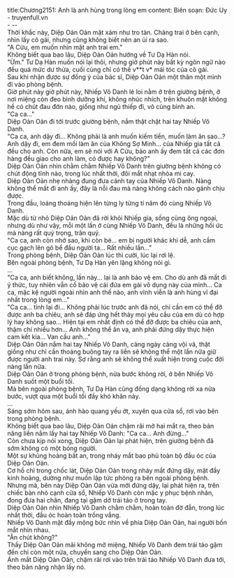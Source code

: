 title:Chương2151: Anh là anh hùng trong lòng em
content:
Biên soạn: Đức Uy - truyenfull.vn<br>- --<br>Thời khắc này, Diệp Oản Oản mặt xám như tro tàn. Chàng trai ở bên cạnh, nhìn lấy cô gái, nhưng cũng không biết nên an ủi ra sao.<br>"A Cửu, em muốn nhìn mặt anh trai em."<br>Không biết qua bao lâu, Diệp Oản Oản hướng về Tư Dạ Hàn nói.<br>"Ừm." Tư Dạ Hàn muốn nói lại thôi, nhưng giờ phút này bất kỳ ngôn ngữ nào đều quá mức dư thừa, cuối cùng chỉ có thể v**t v* mái tóc của cô gái.<br>Sau khi nhận được sự đồng ý của bác sĩ, Diệp Oản Oản một thân một mình đi vào phòng bệnh.<br>Giờ phút này giờ phút này, Nhiếp Vô Danh lẻ loi nằm ở trên giường bệnh, ở nơi miệng còn đeo bình dưỡng khí, không nhúc nhích, trên khuôn mặt không hề có chút đau đớn nào, giống như ngủ thiếp đi, vô cùng bình an.<br>"Ca ca..."<br>Diệp Oản Oản đi tới trước giường bệnh, nắm thật chặt hai tay Nhiếp Vô Danh.<br>"Ca ca, anh dậy đi... Không phải là anh muốn kiếm tiền, muốn làm ăn sao...? Anh dậy đi, em đem mối làm ăn của Không Sợ Minh... của Nhiếp gia tất cả đều cho anh. Còn nữa, em sẽ nói với A Cửu, bảo anh ấy đem tất cả các đơn hàng đều giao cho anh làm, có được hay không?"<br>Diệp Oản Oản nhìn chằm chằm Nhiếp Vô Danh trên giường bệnh không có chút động tĩnh nào, trong lúc nhất thời, đôi mắt nhạt nhòa mi cay.<br>Diệp Oản Oản nhẹ nhàng đung đưa cánh tay của Nhiếp Vô Danh. Nàng không thể mất đi anh ấy, đây là nỗi đau mà nàng không cách nào gánh chịu được.<br>Trong đầu, loáng thoáng hiện lên từng ly từng tí năm đó cùng Nhiếp Vô Danh.<br>Mặc dù từ nhỏ Diệp Oản Oản đã rời khỏi Nhiếp gia, sống cùng ông ngoại, nhưng dù như vậy, mỗi một lần ở cùng Nhiếp Vô Danh, đều là những hồi ức mà nàng rất quý trọng, trân quý.<br>"Ca ca, anh còn nhớ sao, khi còn bé... em bị người khác khi dễ, anh cầm cục gạch lên gõ bể đầu người ta... Rất nhiều lần..."<br>Trong phòng bệnh, Diệp Oản Oản lúc thì cười, lúc lại rơi lệ.<br>Bên ngoài phòng bệnh, Tư Dạ Hàn yên lặng không nói gì.<br>...<br>"Ca ca, anh biết không, lần này... lại là anh bảo vệ em. Cho dù anh đã mất đi ý thức, tuy nhiên vẫn cố bảo vệ cái đứa em gái vô dụng này của mình... Ca ca, mặc kệ người ngoài nhìn anh thế nào, anh vĩnh viễn là anh hùng vĩ đại nhất trong lòng em..."<br>"Ca ca... tỉnh lại đi... Không phải lúc trước anh đã nói, chỉ cần em có thể đỡ được anh ba chiêu, anh sẽ đáp ứng hết thảy mọi yêu cầu của em dù có hợp lý hay không sao... Hiện tại em nhất định có thể đỡ được ba chiêu của anh, thậm chí nhiều hơn... Anh không thể ăn vạ, anh phải đứng dậy thực hiện cam kết kia... Van cầu anh..."<br>Diệp Oản Oản nắm hai tay Nhiếp Vô Danh, càng ngày càng vội vã, thật giống như chỉ cần thoáng buông tay ra liền sẽ không thể một lần nữa giữ được người anh trai này. Sợ rằng anh sẽ không thể xuất hiện trong cuộc đời nàng lần nữa.<br>Diệp Oản Oản ở trong phòng bệnh, nửa bước không rời, ở bên Nhiếp Vô Danh suốt một buổi tối.<br>Mà bên ngoài phòng bệnh, Tư Dạ Hàn cũng đồng dạng không rời xa nửa bước, vượt qua một buổi tối đầy khó khăn này.<br>...<br>Sáng sớm hôm sau, ánh hào quang yếu ớt, xuyên qua cửa sổ, rơi vào bên trong phòng bệnh.<br>Không biết qua bao lâu, Diệp Oản Oản chậm rãi mở hai mắt ra, theo bản năng liền nắm lấy hai tay Nhiếp Vô Danh: "Ca ca... Anh đừng..."<br>Còn chưa kịp nói xong, Diệp Oản Oản lại phát hiện, trên giường bệnh đã sớm không có một bóng người.<br>Một sự khủng hoảng bất an, trong nháy mắt bao phủ toàn bộ đầu óc của Diệp Oản Oản.<br>Cơ hồ chỉ trong chốc lát, Diệp Oản Oản trong nháy mắt đứng dậy, mặt đầy kinh hoảng, dường như muốn lập tức phóng ra bên ngoài phòng bệnh.<br>Nhưng mà, bên này Diệp Oản Oản vừa mới đứng dậy, lại phát hiện ra, trên chiếc bàn nhỏ cạnh cửa sổ, Nhiếp Vô Danh còn mặc y phục bệnh nhân, đong đưa hai chân, đang tại gặm dở trái táo ở trong tay.<br>Diệp Oản Oản nhìn Nhiếp Vô Danh chằm chằm, hoàn toàn đờ đẫn, trong lúc nhất thời, đầu óc hoàn toàn trống vắng.<br>Nhiếp Vô Danh mặt đầy mộng bức nhìn về phía Diệp Oản Oản, hai người bốn mắt nhìn nhau.<br>"Ăn chút không?"<br>Thấy Diệp Oản Oản mãi không mở miệng, Nhiếp Vô Danh đem trái táo gặm đến chỉ còn một nửa, chuyển sang cho Diệp Oản Oản.<br>Ánh mắt Diệp Oản Oản, chậm rãi rơi vào trên trái táo Nhiếp Vô Danh đưa tới, theo bản năng nhận lấy nó.